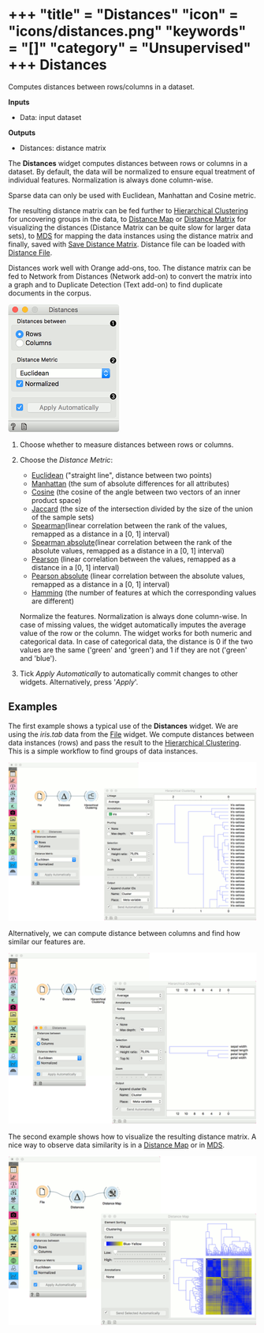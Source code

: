 +++
"title" = "Distances"
"icon" = "icons/distances.png"
"keywords" = "[]"
"category" = "Unsupervised"
+++
Distances
=========

Computes distances between rows/columns in a dataset.

**Inputs**

- Data: input dataset

**Outputs**

- Distances: distance matrix

The **Distances** widget computes distances between rows or columns in a dataset. By default, the data will be normalized to ensure equal treatment of individual features. Normalization is always done column-wise.

Sparse data can only be used with Euclidean, Manhattan and Cosine metric.

The resulting distance matrix can be fed further to [Hierarchical Clustering](/widget-catalog/unsupervised/hierarchicalclustering) for uncovering groups in the data, to [Distance Map](/widget-catalog/unsupervised/distancemap) or [Distance Matrix](/widget-catalog/unsupervised/distancematrix) for visualizing the distances (Distance Matrix can be quite slow for larger data sets), to [MDS](/widget-catalog/unsupervised/mds) for mapping the data instances using the distance matrix and finally, saved with [Save Distance Matrix](/widget-catalog/unsupervised/savedistancematrix). Distance file can be loaded with [Distance File](/widget-catalog/unsupervised/distancefile).

Distances work well with Orange add-ons, too. The distance matrix can be fed to Network from Distances (Network add-on) to convert the matrix into a graph and to Duplicate Detection (Text add-on) to find duplicate documents in the corpus.

![](/images/unsupervised/Distances-stamped.png)

1. Choose whether to measure distances between rows or columns.
2. Choose the *Distance Metric*:
   - [Euclidean](https://en.wikipedia.org/wiki/Euclidean_distance) ("straight line", distance between two points)
   - [Manhattan](https://en.wiktionary.org/wiki/Manhattan_distance) (the sum of absolute differences for all attributes)
   - [Cosine](https://en.wikipedia.org/wiki/Cosine_similarity) (the cosine of the angle between two vectors of an inner product space)
   - [Jaccard](https://en.wikipedia.org/wiki/Jaccard_index) (the size of the intersection divided by the size of the union of the sample sets)
   - [Spearman](https://en.wikipedia.org/wiki/Spearman's_rank_correlation_coefficient)(linear correlation between the rank of the values, remapped as a distance in a [0, 1] interval)
   - [Spearman absolute](https://en.wikipedia.org/wiki/Spearman's_rank_correlation_coefficient)(linear correlation between the rank of the absolute values, remapped as a distance in a [0, 1] interval)
   - [Pearson](https://en.wikipedia.org/wiki/Pearson_product-moment_correlation_coefficient) (linear correlation between the values, remapped as a distance in a [0, 1] interval)
   - [Pearson absolute](https://en.wikipedia.org/wiki/Pearson_product-moment_correlation_coefficient) (linear correlation between the absolute values, remapped as a distance in a [0, 1] interval)
   - [Hamming](https://en.wikipedia.org/wiki/Hamming_distance) (the number of features at which the corresponding values are different)

   Normalize the features. Normalization is always done column-wise.
   In case of missing values, the widget automatically imputes the average value of the row or the column.
   The widget works for both numeric and categorical data. In case of categorical data, the distance is 0 if the two values are the same ('green' and 'green') and 1 if they are not ('green' and 'blue').
3. Tick *Apply Automatically* to automatically commit changes to other widgets. Alternatively, press '*Apply*'.

Examples
--------

The first example shows a typical use of the **Distances** widget. We are using the *iris.tab* data from the [File](/widget-catalog/data/file) widget. We compute distances between data instances (rows) and pass the result to the [Hierarchical Clustering](/widget-catalog/unsupervised/hierarchicalclustering). This is a simple workflow to find groups of data instances.

![](/images/unsupervised/Distances-Example1-rows.png)

Alternatively, we can compute distance between columns and find how similar our features are.

![](/images/unsupervised/Distances-Example1-columns.png)

The second example shows how to visualize the resulting distance matrix. A nice way to observe data similarity is in a [Distance Map](/widget-catalog/unsupervised/distancemap) or in [MDS](/widget-catalog/unsupervised/mds).

![](/images/unsupervised/Distances-Example2.png)
